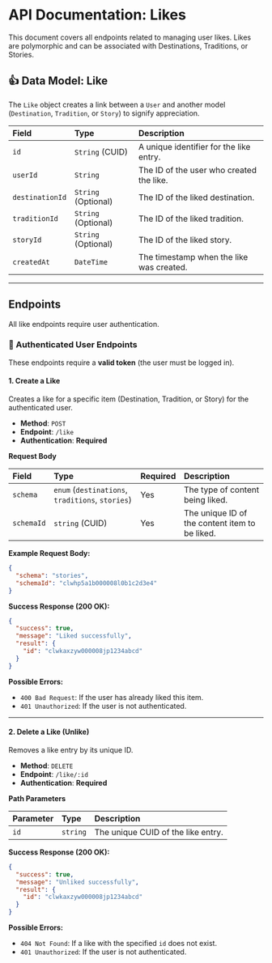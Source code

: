 # API Documentation: Likes

This document covers all endpoints related to managing user likes. Likes are polymorphic and can be associated with Destinations, Traditions, or Stories.

## 👍 Data Model: Like

The `Like` object creates a link between a `User` and another model (`Destination`, `Tradition`, or `Story`) to signify appreciation.

| Field           | Type                | Description                              |
| :-------------- | :------------------ | :--------------------------------------- |
| `id`            | `String` (CUID)     | A unique identifier for the like entry.  |
| `userId`        | `String`            | The ID of the user who created the like. |
| `destinationId` | `String` (Optional) | The ID of the liked destination.         |
| `traditionId`   | `String` (Optional) | The ID of the liked tradition.           |
| `storyId`       | `String` (Optional) | The ID of the liked story.               |
| `createdAt`     | `DateTime`          | The timestamp when the like was created. |

---

## Endpoints

All like endpoints require user authentication.

### 👤 Authenticated User Endpoints

These endpoints require a **valid token** (the user must be logged in).

#### 1. Create a Like

Creates a like for a specific item (Destination, Tradition, or Story) for the authenticated user.

- **Method**: `POST`
- **Endpoint**: `/like`
- **Authentication**: **Required**

**Request Body**

| Field      | Type                                             | Required | Description                                    |
| :--------- | :----------------------------------------------- | :------- | :--------------------------------------------- |
| `schema`   | `enum` (`destinations`, `traditions`, `stories`) | Yes      | The type of content being liked.               |
| `schemaId` | `string` (CUID)                                  | Yes      | The unique ID of the content item to be liked. |

**Example Request Body:**

```json
{
  "schema": "stories",
  "schemaId": "clwhp5a1b000008l0b1c2d3e4"
}
```

**Success Response (200 OK):**

```json
{
  "success": true,
  "message": "Liked successfully",
  "result": {
    "id": "clwkaxzyw000008jp1234abcd"
  }
}
```

**Possible Errors:**

- `400 Bad Request`: If the user has already liked this item.
- `401 Unauthorized`: If the user is not authenticated.

---

#### 2. Delete a Like (Unlike)

Removes a like entry by its unique ID.

- **Method**: `DELETE`
- **Endpoint**: `/like/:id`
- **Authentication**: **Required**

**Path Parameters**

| Parameter | Type     | Description                        |
| :-------- | :------- | :--------------------------------- |
| `id`      | `string` | The unique CUID of the like entry. |

**Success Response (200 OK):**

```json
{
  "success": true,
  "message": "Unliked successfully",
  "result": {
    "id": "clwkaxzyw000008jp1234abcd"
  }
}
```

**Possible Errors:**

- `404 Not Found`: If a like with the specified `id` does not exist.
- `401 Unauthorized`: If the user is not authenticated.

